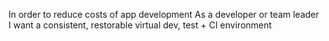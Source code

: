 In order to reduce costs of app development
As a developer or team leader
I want a consistent, restorable virtual dev, test + CI environment
